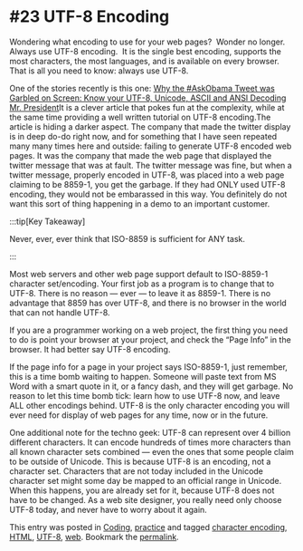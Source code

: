 #  #23 UTF-8 Encoding

Wondering what encoding to use for your web pages?  Wonder no longer.  Always use UTF-8 encoding.  It is the single best encoding, supports the most characters, the most languages, and is available on every browser.  That is all you need to know: always use UTF-8.

One of the stories recently is this one: [Why the #AskObama Tweet was Garbled on Screen: Know your UTF-8, Unicode, ASCII and ANSI Decoding Mr. President](http://www.hanselman.com/blog/WhyTheAskObamaTweetWasGarbledOnScreenKnowYourUTF8UnicodeASCIIAndANSIDecodingMrPresident.aspx)It is a clever article that pokes fun at the complexity, while at the same time providing a well written tutorial on UTF-8 encoding.The article is hiding a darker aspect. The company that made the twitter display is in deep do-do right now, and for something that I have seen repeated many many times here and outside: failing to generate UTF-8 encoded web pages. It was the company that made the web page that displayed the twitter message that was at fault. The twitter message was fine, but when a twitter message, properly encoded in UTF-8, was placed into a web page claiming to be 8859-1, you get the garbage. If they had ONLY used UTF-8 encoding, they would not be embarassed in this way. You definitely do not want this sort of thing happening in a demo to an important customer. 

:::tip[Key Takeaway]

Never, ever, ever think that ISO-8859 is sufficient for ANY task.

:::

Most web servers and other web page support default to ISO-8859-1 character set/encoding. Your first job as a program is to change that to UTF-8. There is no reason — ever — to leave it as 8859-1. There is no advantage that 8859 has over UTF-8, and there is no browser in the world that can not handle UTF-8.  

If you are a programmer working on a web project, the first thing you need to do is point your browser at your project, and check the “Page Info” in the browser. It had better say UTF-8 encoding. 

If the page info for a page in your project says ISO-8859-1, just remember, this is a time bomb waiting to happen. Someone will paste text from MS Word with a smart quote in it, or a fancy dash, and they will get garbage. No reason to let this time bomb tick: learn how to use UTF-8 now, and leave ALL other encodings behind. UTF-8 is the only character encoding you will ever need for display of web pages for any time, now or in the future.  

One additional note for the techno geek: UTF-8 can represent over 4 billion different characters. It can encode hundreds of times more characters than all known character sets combined — even the ones that some people claim to be outside of Unicode. This is because UTF-8 is an encoding, not a character set. Characters that are not today included in the Unicode character set might some day be mapped to an official range in Unicode. When this happens, you are already set for it, because UTF-8 does not have to be changed. As a web site designer, you really need only choose UTF-8 today, and never have to worry about it again.

This entry was posted in [Coding](https://agiletribe.purplehillsbooks.com/category/coding/), [practice](https://agiletribe.purplehillsbooks.com/category/practice/) and tagged [character encoding](https://agiletribe.purplehillsbooks.com/tag/character-encoding/), [HTML](https://agiletribe.purplehillsbooks.com/tag/html/), [UTF-8](https://agiletribe.purplehillsbooks.com/tag/utf-8/), [web](https://agiletribe.purplehillsbooks.com/tag/web/). Bookmark the [permalink](https://agiletribe.purplehillsbooks.com/2011/11/03/23-utf-8-encoding/ "Permalink to #23 UTF-8 Encoding").